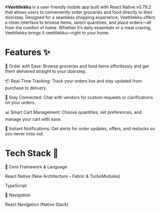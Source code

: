 #__Veettilekku__ is a user-friendly mobile app built with React Native v0.79.2 that allows users to conveniently order groceries and food directly to their doorstep. Designed for a seamless shopping experience, Veettilekku offers a clean interface to browse items, select quantities, and place orders—all from the comfort of home. Whether it’s daily essentials or a meal craving, Veettilekku brings it veettilekku—right to your home.

# **Features ✨**

🛒 Order with Ease: Browse groceries and food items effortlessly and get them delivered straight to your doorstep.

📦 Real-Time Tracking: Track your orders live and stay updated from purchase to delivery.

💬 Stay Connected: Chat with vendors for custom requests or clarifications on your orders.

📊 Smart Cart Management: Choose quantities, set preferences, and manage your cart with ease.

🔔 Instant Notifications: Get alerts for order updates, offers, and restocks so you never miss out.


# **Tech Stack 🔨**

📱 Core Framework & Language

React Native (New Architecture – Fabric & TurboModules)

TypeScript

🧭 Navigation

React Navigation (Native Stack)